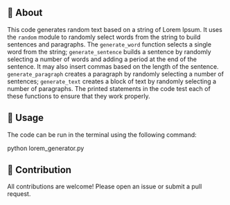 ## :space_invader: About

This code generates random text based on a string of Lorem Ipsum. It uses the `random` module to randomly select words from the string to build sentences and paragraphs. The `generate_word` function selects a single word from the string; `generate_sentence` builds a sentence by randomly selecting a number of words and adding a period at the end of the sentence. It may also insert commas based on the length of the sentence. `generate_paragraph` creates a paragraph by randomly selecting a number of sentences; `generate_text` creates a block of text by randomly selecting a number of paragraphs. The printed statements in the code test each of these functions to ensure that they work properly.

## :runner:  Usage

The code can be run in the terminal using the following command:

python lorem_generator.py

## :raising_hand: Contribution

All contributions are welcome! Please open an issue or submit a pull request.
